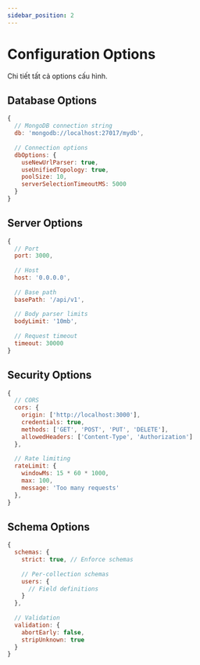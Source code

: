 ```yaml
---
sidebar_position: 2
---
```


# Configuration Options

Chi tiết tất cả options cấu hình.

## Database Options

```javascript
{
  // MongoDB connection string
  db: 'mongodb://localhost:27017/mydb',
  
  // Connection options
  dbOptions: {
    useNewUrlParser: true,
    useUnifiedTopology: true,
    poolSize: 10,
    serverSelectionTimeoutMS: 5000
  }
}
```

## Server Options

```javascript
{
  // Port
  port: 3000,
  
  // Host
  host: '0.0.0.0',
  
  // Base path
  basePath: '/api/v1',
  
  // Body parser limits
  bodyLimit: '10mb',
  
  // Request timeout
  timeout: 30000
}
```

## Security Options

```javascript
{
  // CORS
  cors: {
    origin: ['http://localhost:3000'],
    credentials: true,
    methods: ['GET', 'POST', 'PUT', 'DELETE'],
    allowedHeaders: ['Content-Type', 'Authorization']
  },
  
  // Rate limiting
  rateLimit: {
    windowMs: 15 * 60 * 1000,
    max: 100,
    message: 'Too many requests'
  },
}
```

## Schema Options

```javascript
{
  schemas: {
    strict: true, // Enforce schemas
    
    // Per-collection schemas
    users: {
      // Field definitions
    }
  },
  
  // Validation
  validation: {
    abortEarly: false,
    stripUnknown: true
  }
}
```